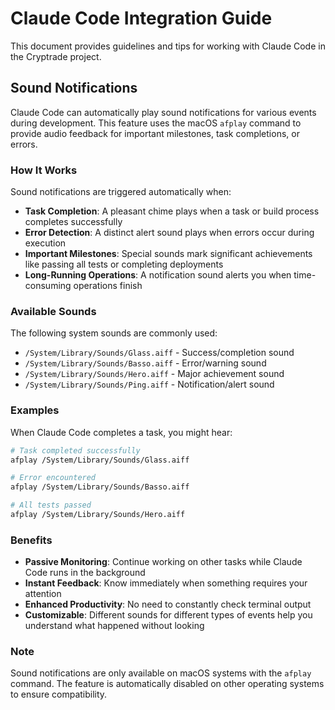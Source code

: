 # Claude Code Integration Guide

This document provides guidelines and tips for working with Claude Code in the Cryptrade project.

## Sound Notifications

Claude Code can automatically play sound notifications for various events during development. This feature uses the macOS `afplay` command to provide audio feedback for important milestones, task completions, or errors.

### How It Works

Sound notifications are triggered automatically when:
- **Task Completion**: A pleasant chime plays when a task or build process completes successfully
- **Error Detection**: A distinct alert sound plays when errors occur during execution
- **Important Milestones**: Special sounds mark significant achievements like passing all tests or completing deployments
- **Long-Running Operations**: A notification sound alerts you when time-consuming operations finish

### Available Sounds

The following system sounds are commonly used:
- `/System/Library/Sounds/Glass.aiff` - Success/completion sound
- `/System/Library/Sounds/Basso.aiff` - Error/warning sound  
- `/System/Library/Sounds/Hero.aiff` - Major achievement sound
- `/System/Library/Sounds/Ping.aiff` - Notification/alert sound

### Examples

When Claude Code completes a task, you might hear:
```bash
# Task completed successfully
afplay /System/Library/Sounds/Glass.aiff

# Error encountered
afplay /System/Library/Sounds/Basso.aiff

# All tests passed
afplay /System/Library/Sounds/Hero.aiff
```

### Benefits

- **Passive Monitoring**: Continue working on other tasks while Claude Code runs in the background
- **Instant Feedback**: Know immediately when something requires your attention
- **Enhanced Productivity**: No need to constantly check terminal output
- **Customizable**: Different sounds for different types of events help you understand what happened without looking

### Note

Sound notifications are only available on macOS systems with the `afplay` command. The feature is automatically disabled on other operating systems to ensure compatibility.